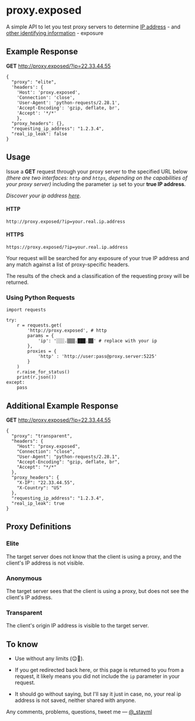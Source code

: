 # proxy.exposed
A simple API to let you test proxy servers to determine [IP address](https://ipv4.icanhazip.com/) - and [other identifying information](https://en.wikipedia.org/wiki/List_of_HTTP_header_fields#Request_fields) - exposure

## Example Response
**GET** http://proxy.exposed/?ip=22.33.44.55

    {
      "proxy": "elite",
      'headers': {
        'Host': 'proxy.exposed',
        'Connection': 'close',
        'User-Agent': 'python-requests/2.28.1',
        'Accept-Encoding': 'gzip, deflate, br',
        'Accept': '*/*'
        },
      "proxy_headers": {},
      "requesting_ip_address": "1.2.3.4",
      "real_ip_leak": false
    }
    
## Usage
Issue a  **GET**  request through your proxy server to the specified URL below _(there are two interfaces: `http` and `https`, depending on the capabilities of your proxy server)_  including the parameter  `ip`  set to your **true IP address**.

_Discover your ip address [here](https://ipv4.icanhazip.com/)_.

#### HTTP

    http://proxy.exposed/?ip=your.real.ip.address

#### HTTPS

    https://proxy.exposed/?ip=your.real.ip.address

Your request will be searched for any exposure of your true IP address and any match against a list of proxy-specific headers.

The results of the check and a classification of the requesting proxy will be returned.

### Using Python Requests

    import requests
    
    try:
        r = requests.get(
            'http://proxy.exposed', # http
            params = {
                'ip': '░░░.▒▒▒.███.▓▓' # replace with your ip
            }, 
            proxies = {
	            'http' : 'http://user:pass@proxy.server:5225'
            }
        )
        r.raise_for_status()
        print(r.json())
    except:
        pass
## Additional Example Response
**GET** http://proxy.exposed/?ip=22.33.44.55

    {
      "proxy": "transparent",
      "headers": {
        "Host": "proxy.exposed",
        "Connection": "close",
        "User-Agent": "python-requests/2.28.1",
        "Accept-Encoding": "gzip, deflate, br",
        "Accept": "*/*"
      },
      "proxy_headers": {
        "X-IP": "22.33.44.55",
        "X-Country": "US"
      },
      "requesting_ip_address": "1.2.3.4",
      "real_ip_leak": true
    }
## Proxy Definitions

### Elite
The target server does not know that the client is using a proxy, and the client's IP address is not visible.
### Anonymous
The target server sees that the client is using a proxy, but does not see the client's IP address.
### Transparent
The client's origin IP address is visible to the target server.

## To know

 - Use without any limits (😌😬).
   
 - If you get redirected back here, or this page is returned to you from
   a request, it likely means you did not include the `ip` parameter in
   your request.
   
 - It should go without saying, but I'll say it just in case, no, your
   real ip address is not saved, neither shared with anyone.

Any comments, problems, questions, tweet me — [@_stayml](https://twitter.com/_stayml)
 


